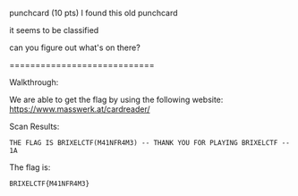 punchcard (10 pts)
I found this old punchcard

it seems to be classified

can you figure out what's on there?

============================

Walkthrough:

We are able to get the flag by using the following website:
https://www.masswerk.at/cardreader/

Scan Results:
```
THE FLAG IS BRIXELCTF(M41NFR4M3) -- THANK YOU FOR PLAYING BRIXELCTF --        1A
```

The flag is:
```
BRIXELCTF{M41NFR4M3}
```
